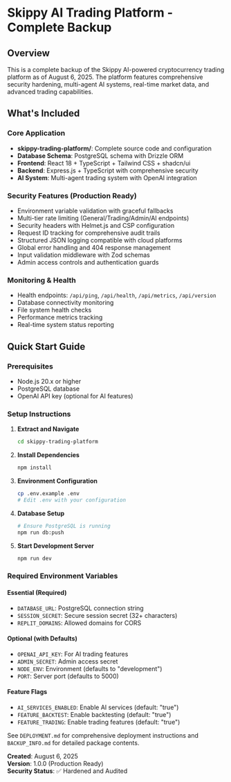 # Skippy AI Trading Platform - Complete Backup

## Overview
This is a complete backup of the Skippy AI-powered cryptocurrency trading platform as of August 6, 2025. The platform features comprehensive security hardening, multi-agent AI systems, real-time market data, and advanced trading capabilities.

## What's Included

### Core Application
- **skippy-trading-platform/**: Complete source code and configuration
- **Database Schema**: PostgreSQL schema with Drizzle ORM
- **Frontend**: React 18 + TypeScript + Tailwind CSS + shadcn/ui
- **Backend**: Express.js + TypeScript with comprehensive security
- **AI System**: Multi-agent trading system with OpenAI integration

### Security Features (Production Ready)
- Environment variable validation with graceful fallbacks
- Multi-tier rate limiting (General/Trading/Admin/AI endpoints)
- Security headers with Helmet.js and CSP configuration
- Request ID tracking for comprehensive audit trails
- Structured JSON logging compatible with cloud platforms
- Global error handling and 404 response management
- Input validation middleware with Zod schemas
- Admin access controls and authentication guards

### Monitoring & Health
- Health endpoints: `/api/ping`, `/api/health`, `/api/metrics`, `/api/version`
- Database connectivity monitoring
- File system health checks
- Performance metrics tracking
- Real-time system status reporting

## Quick Start Guide

### Prerequisites
- Node.js 20.x or higher
- PostgreSQL database
- OpenAI API key (optional for AI features)

### Setup Instructions

1. **Extract and Navigate**
   ```bash
   cd skippy-trading-platform
   ```

2. **Install Dependencies**
   ```bash
   npm install
   ```

3. **Environment Configuration**
   ```bash
   cp .env.example .env
   # Edit .env with your configuration
   ```

4. **Database Setup**
   ```bash
   # Ensure PostgreSQL is running
   npm run db:push
   ```

5. **Start Development Server**
   ```bash
   npm run dev
   ```

### Required Environment Variables

#### Essential (Required)
- `DATABASE_URL`: PostgreSQL connection string
- `SESSION_SECRET`: Secure session secret (32+ characters)
- `REPLIT_DOMAINS`: Allowed domains for CORS

#### Optional (with Defaults)
- `OPENAI_API_KEY`: For AI trading features
- `ADMIN_SECRET`: Admin access secret
- `NODE_ENV`: Environment (defaults to "development")
- `PORT`: Server port (defaults to 5000)

#### Feature Flags
- `AI_SERVICES_ENABLED`: Enable AI services (default: "true")
- `FEATURE_BACKTEST`: Enable backtesting (default: "true")
- `FEATURE_TRADING`: Enable trading features (default: "true")

See `DEPLOYMENT.md` for comprehensive deployment instructions and `BACKUP_INFO.md` for detailed package contents.

**Created**: August 6, 2025  
**Version**: 1.0.0 (Production Ready)  
**Security Status**: ✅ Hardened and Audited